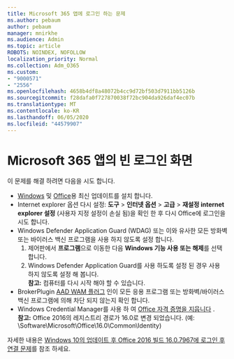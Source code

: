 ```yaml
---
title: Microsoft 365 앱에 로그인 하는 문제
ms.author: pebaum
author: pebaum
manager: mnirkhe
ms.audience: Admin
ms.topic: article
ROBOTS: NOINDEX, NOFOLLOW
localization_priority: Normal
ms.collection: Adm_O365
ms.custom:
- "9000571"
- "2556"
ms.openlocfilehash: 4658b4df8a48072b4cc9d72bf503d7911bb5126b
ms.sourcegitcommit: f28dafa0f727870038f72bc904da926daf4ec07b
ms.translationtype: MT
ms.contentlocale: ko-KR
ms.lasthandoff: 06/05/2020
ms.locfileid: "44579907"
---
```

# <a name="blank-sign-in-screen-in-microsoft-365-apps"></a>Microsoft 365 앱의 빈 로그인 화면

이 문제를 해결 하려면 다음을 시도 합니다.
- [Windows](https://support.microsoft.com/help/4027667/windows-10-update) 및 [Office](https://support.office.com/article/update-office-and-your-computer-with-microsoft-update-2ab296f3-7f03-43a2-8e50-46de917611c5)용 최신 업데이트를 설치 합니다.
- Internet explorer 옵션 다시 설정: **도구**  >  **인터넷 옵션**  >  **고급**  >  **재설정 internet explorer 설정** (사용자 지정 설정이 손실 됨)을 확인 한 후 다시 Office에 로그인을 시도 합니다.
- Windows Defender Application Guard (WDAG) 또는 이와 유사한 모든 방화벽 또는 바이러스 백신 프로그램을 사용 하지 않도록 설정 합니다.
    1. 제어판에서 **프로그램**으로 이동한 다음 **Windows 기능 사용 또는 해제**를 선택 합니다.
    2. Windows Defender Application Guard를 사용 하도록 설정 된 경우 사용 하지 않도록 설정 해 봅니다.<br/>
    **참고:** 컴퓨터를 다시 시작 해야 할 수 있습니다.
- BrokerPlugin [AAD WAM 플러그](https://docs.microsoft.com/office365/troubleshoot/administration/connection-issue-when-sign-in-office-2016#symptom-1) 인이 모든 응용 프로그램 또는 방화벽/바이러스 백신 프로그램에 의해 차단 되지 않는지 확인 합니다.
- Windows Credential Manager를 사용 하 여 [Office 자격 증명을 지웁니다](https://docs.microsoft.com/office/troubleshoot/error-messages/another-account-already-signed-in#step-3-clear-cached-credentials-on-the-computer) .<br/>
    **참고:** Office 2016의 레지스트리 경로가 16.0로 변경 되었습니다. (예: \Software\Microsoft\Office\16.0\Common\Identity\)

자세한 내용은 [Windows 10의 업데이트 후 Office 2016 빌드 16.0.7967에 로그인 후 연결 문제](https://docs.microsoft.com/office365/troubleshoot/administration/connection-issue-when-sign-in-office-2016)를 참조 하세요.